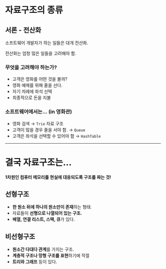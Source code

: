 # **자료구조의 종류**

## **서론 - 전산화**

소프트웨어 개발자가 하는 일들은 대개 전산화.

전산화는 엄청 많은 일들을 고려해야 함.

### **무엇을 고려해야 하는가?**

- 고객은 영화를 어떤 것을 볼까?
- 영화 예매를 위해 줄을 선다.
- 자기 차례에 좌석 선택
- 최종적으로 돈을 지불

### **소프트웨어에서는... (in 영화관)**

- 영화 검색 → `Trie` 자료 구조
- 고객이 많을 경우 줄을 서야 함. → `Queue`
- 고객은 좌석을 선택할 수 있어야 함 → `HashTable`

---

# **결국 자료구조는...**

**1차원인 컴퓨터 메모리를 현실에 대응되도록 구조를 짜는 것!**

## **선형구조**

- **한 원소 뒤에 하나의 원소만이 존재**하는 형태.
- 자료들이 **선형으로 나열되어 있는 구조.**
- **배열, 연결 리스트, 스택, 큐**가 있다.

## **비선형구조**

- **원소간 다대다 관계**를 가지는 구조.
- **계층적 구조나 망형 구조를 표현**하기에 적절
- **트리와 그래프** 등이 있다.
